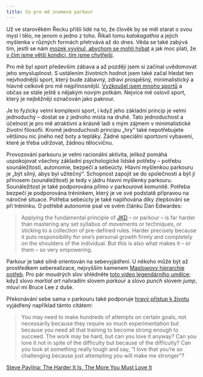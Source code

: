 ```yaml
---
title: Co pro mě znamená parkour
---
```


Už ve starověkém Řecku přišli lidé na to, že člověk by se měl starat o svou mysl i tělo, ne jenom o jedno z toho. Říkali tomu _kalokagathia_ a jejich myšlenka v různých formách přetrvává až do dnes. Věda se také zabývá tím, jestli se nám [mozek vyvinul, abychom se mohli hýbat](http://www.ted.com/talks/daniel_wolpert_the_real_reason_for_brains) a jak moc platí, že [v čím jsme větší kondici, tím jsme chytřejší](https://youtu.be/xIHtWB4kX1w?t=33m17s).

Pro mě byl sport především zábava a až později jsem si začínal uvědomovat jeho smysluplnost. S ustálením životních hodnot jsem také začal hledat ten nejvhodnější sport, který bude zábavný, zdraví prospěšný, minimalistický a hlavně celkově pro mě nejpřínosnější. [Vyzkoušel jsem mnoho sportů](/sporty) a občas se stále ještě s nějakým novým potkám. Nejvíce mě oslovil sport, který je nejběžněji označován jako pakrour.

Je to fyzicky velmi komplexní sport, i když jeho základní princip je velmi jednoduchý – dostat se z jednoho místa na druhé. Tato jednoduchost a účelnost je pro mě atraktivní a krásně ladí s mým zájmem v minimalistické životní filosofii. Kromě jednoduchosti principu „hry“ také nepotřebujete většinou nic jiného než boty a tepláky. Žádné speciální sportovní vybavení, které je třeba udržovat, žádnou tělocvičnu.

Provozování parkouru je velmi racionální aktivita, jelikož pomáhá uspokojovat všechny základní psychologické lidské potřeby – potřebu sounáležitosti, autonomie, bezpečí a sebeúcty. Hlavní myšlenkou parkouru je „být silný, abys byl užitečný“. Schopnost zapojit se do společnosti a být jí přínosem (sounáležitost) je tedy v jádru hlavní myšlenky parkouru. Sounáležitost je také podporována přímo v parkourové komunitě. Potřeba bezpečí je podporována tréninkem, který je ve své podstatě přípravou na náročné situace. Potřeba sebeúcty je také naplňována díky zlepšování se při tréninku. O potřebě autonomie psal ve svém článku Dan Edwardes:

> Applying the fundamental principle of [JKD](http://en.wikipedia.org/wiki/Jeet_Kune_Do) – or parkour – is far harder than mastering any set syllabus of movements or techniques, or sticking to a collection of pre-defined rules. Harder precisely because it puts responsibility for one’s personal growth firmly and completely on the shoulders of the individual. But this is also what makes it – or them – so very empowering.

Parkour je také silně orientován na sebevyjádření. U někoho může být až prostředkem seberealizace, nejvyšším kamenem [Maslowovy hierarchie potřeb](https://cs.wikipedia.org/wiki/Abraham_Maslow#/media/File:Maslow-pyramida_potreb.gif). Pro pár moudrých slov shlédněte [toto video legendárního umělce](https://www.dropbox.com/s/4i4u4jkj2lh7sig/bruce.mp4?dl=0); když slovo _martial art_ nahradím slovem _parkour_ a slovo _punch_ slovem _jump_, mluví mi Bruce Lee z duše.

Překonávání sebe sama v parkouru také podporuje [hravý přístup k životu](http://www.ted.com/talks/jane_mcgonigal_gaming_can_make_a_better_world) vyjádřený například támto citátem:

> You may need to make hundreds of attempts on certain goals, not necessarily because they require so much experimentation but because you need all that training to become strong enough to succeed. The work may be hard, but can you love it anyway? Can you love it not in spite of the difficulty but because of the difficulty? Can you look at something really tough and say, “I love that you’re so challenging because just attempting you will make me stronger”?

[Steve Pavlina: The Harder It Is, The More You Must Love It](http://www.stevepavlina.com/blog/2013/02/the-harder-it-is-the-more-you-must-love-it/)

